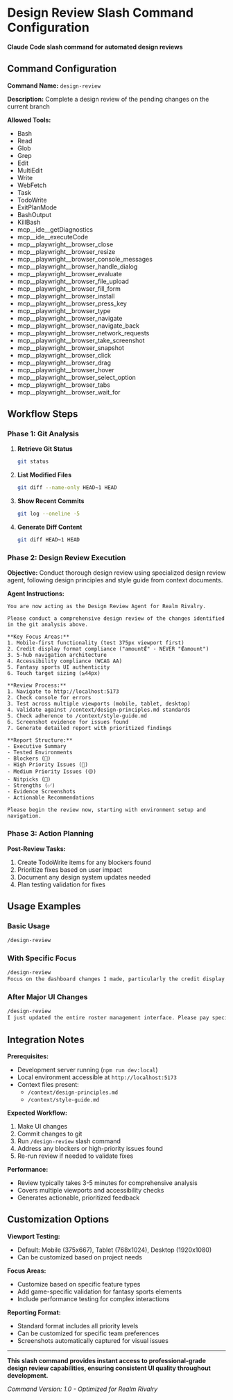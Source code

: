 # Design Review Slash Command Configuration

**Claude Code slash command for automated design reviews**

## Command Configuration

**Command Name:** `design-review`

**Description:** Complete a design review of the pending changes on the current branch

**Allowed Tools:**
- Bash
- Read
- Glob
- Grep
- Edit
- MultiEdit
- Write
- WebFetch
- Task
- TodoWrite
- ExitPlanMode
- BashOutput
- KillBash
- mcp__ide__getDiagnostics
- mcp__ide__executeCode
- mcp__playwright__browser_close
- mcp__playwright__browser_resize
- mcp__playwright__browser_console_messages
- mcp__playwright__browser_handle_dialog
- mcp__playwright__browser_evaluate
- mcp__playwright__browser_file_upload
- mcp__playwright__browser_fill_form
- mcp__playwright__browser_install
- mcp__playwright__browser_press_key
- mcp__playwright__browser_type
- mcp__playwright__browser_navigate
- mcp__playwright__browser_navigate_back
- mcp__playwright__browser_network_requests
- mcp__playwright__browser_take_screenshot
- mcp__playwright__browser_snapshot
- mcp__playwright__browser_click
- mcp__playwright__browser_drag
- mcp__playwright__browser_hover
- mcp__playwright__browser_select_option
- mcp__playwright__browser_tabs
- mcp__playwright__browser_wait_for

## Workflow Steps

### Phase 1: Git Analysis
1. **Retrieve Git Status**
   ```bash
   git status
   ```

2. **List Modified Files**
   ```bash
   git diff --name-only HEAD~1 HEAD
   ```

3. **Show Recent Commits**
   ```bash
   git log --oneline -5
   ```

4. **Generate Diff Content**
   ```bash
   git diff HEAD~1 HEAD
   ```

### Phase 2: Design Review Execution

**Objective:** Conduct thorough design review using specialized design review agent, following design principles and style guide from context documents.

**Agent Instructions:**
```
You are now acting as the Design Review Agent for Realm Rivalry. 

Please conduct a comprehensive design review of the changes identified in the git analysis above.

**Key Focus Areas:**
1. Mobile-first functionality (test 375px viewport first)
2. Credit display format compliance ("amount₡" - NEVER "₡amount")
3. 5-hub navigation architecture
4. Accessibility compliance (WCAG AA)
5. Fantasy sports UI authenticity
6. Touch target sizing (≥44px)

**Review Process:**
1. Navigate to http://localhost:5173
2. Check console for errors
3. Test across multiple viewports (mobile, tablet, desktop)
4. Validate against /context/design-principles.md standards
5. Check adherence to /context/style-guide.md
6. Screenshot evidence for issues found
7. Generate detailed report with prioritized findings

**Report Structure:**
- Executive Summary
- Tested Environments
- Blockers (🚨)
- High Priority Issues (🔴)  
- Medium Priority Issues (🟡)
- Nitpicks (🔵)
- Strengths (✅)
- Evidence Screenshots
- Actionable Recommendations

Please begin the review now, starting with environment setup and navigation.
```

### Phase 3: Action Planning

**Post-Review Tasks:**
1. Create TodoWrite items for any blockers found
2. Prioritize fixes based on user impact
3. Document any design system updates needed
4. Plan testing validation for fixes

## Usage Examples

### Basic Usage
```bash
/design-review
```

### With Specific Focus
```bash
/design-review
Focus on the dashboard changes I made, particularly the credit display formatting and mobile navigation.
```

### After Major UI Changes
```bash
/design-review  
I just updated the entire roster management interface. Please pay special attention to the 5-hub navigation integration and touch target sizing.
```

## Integration Notes

**Prerequisites:**
- Development server running (`npm run dev:local`)
- Local environment accessible at `http://localhost:5173`
- Context files present:
  - `/context/design-principles.md`
  - `/context/style-guide.md`

**Expected Workflow:**
1. Make UI changes
2. Commit changes to git
3. Run `/design-review` slash command
4. Address any blockers or high-priority issues found
5. Re-run review if needed to validate fixes

**Performance:**
- Review typically takes 3-5 minutes for comprehensive analysis
- Covers multiple viewports and accessibility checks
- Generates actionable, prioritized feedback

## Customization Options

**Viewport Testing:**
- Default: Mobile (375x667), Tablet (768x1024), Desktop (1920x1080)
- Can be customized based on project needs

**Focus Areas:**
- Customize based on specific feature types
- Add game-specific validation for fantasy sports elements
- Include performance testing for complex interactions

**Reporting Format:**
- Standard format includes all priority levels
- Can be customized for specific team preferences
- Screenshots automatically captured for visual issues

---

**This slash command provides instant access to professional-grade design review capabilities, ensuring consistent UI quality throughout development.**

*Command Version: 1.0 - Optimized for Realm Rivalry*